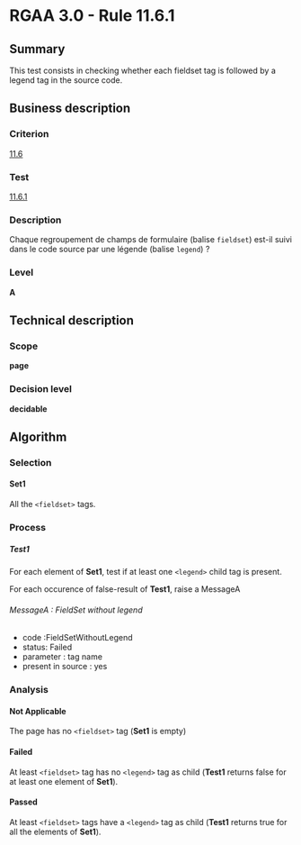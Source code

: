 # RGAA 3.0 -  Rule 11.6.1

## Summary

This test consists in checking whether each fieldset tag is followed by
a legend tag in the source code.

## Business description

### Criterion

[11.6](http://references.modernisation.gouv.fr/referentiel-technique-0#crit-11-6)

### Test

[11.6.1](http://references.modernisation.gouv.fr/referentiel-technique-0#test-11-6-1)

### Description

Chaque regroupement de champs de formulaire (balise `fieldset`) est-il suivi dans le code source par une l&eacute;gende (balise `legend`) ?

### Level

**A**

## Technical description

### Scope

**page**

### Decision level

**decidable**

## Algorithm

### Selection

#### Set1

All the `<fieldset>` tags.

### Process

##### Test1

For each element of **Set1**, test if at least one `<legend>` child tag is present.

For each occurence of false-result of **Test1**, raise a MessageA

###### MessageA : FieldSet without legend

-   code :FieldSetWithoutLegend
-   status: Failed
-   parameter : tag name
-   present in source : yes

### Analysis

#### Not Applicable

The page has no `<fieldset>` tag (**Set1** is empty)

#### Failed

At least `<fieldset>` tag has no `<legend>` tag as child (**Test1** returns false for at least one element of **Set1**).

#### Passed

At least `<fieldset>` tags have a `<legend>` tag as child (**Test1** returns true for all the elements of **Set1**).
